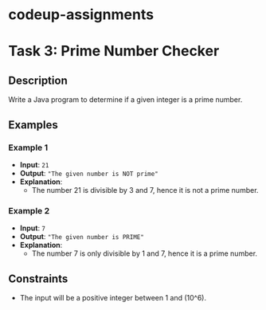 # codeup-assignments

# Task 3: Prime Number Checker

## Description
Write a Java program to determine if a given integer is a prime number.

## Examples

### Example 1
- **Input**: `21`
- **Output**: `"The given number is NOT prime"`
- **Explanation**:
  - The number 21 is divisible by 3 and 7, hence it is not a prime number.

### Example 2
- **Input**: `7`
- **Output**: `"The given number is PRIME"`
- **Explanation**:
  - The number 7 is only divisible by 1 and 7, hence it is a prime number.

## Constraints
- The input will be a positive integer between 1 and \(10^6\).